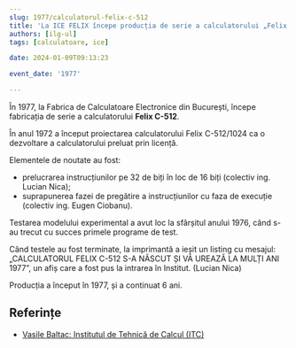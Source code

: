 ```yaml
---
slug: 1977/calculatorul-felix-c-512
title: 'La ICE FELIX începe producția de serie a calculatorului „Felix C-512”'
authors: [ilg-ul]
tags: [calculatoare, ice]

date: 2024-01-09T09:13:23

event_date: '1977'

---
```


În 1977, la
Fabrica de Calculatoare Electronice din București,
începe fabricația de serie a calculatorului **Felix C-512**.

<!-- truncate -->

În anul 1972 a început proiectarea calculatorului Felix C-512/1024
ca o dezvoltare a calculatorului preluat prin licență.

Elementele de noutate au fost:

- prelucrarea instrucțiunilor pe 32 de biți în loc de 16 biți (colectiv
ing. Lucian Nica);
- suprapunerea fazei de pregătire a instrucțiunilor cu faza de
execuție (colectiv ing. Eugen Ciobanu).

Testarea modelului experimental a avut loc la sfârșitul anului 1976,
când s-au trecut cu succes primele programe de test.

Când testele au fost terminate, la imprimantă a ieșit un listing cu mesajul:
„CALCULATORUL FELIX C-512 S-A NĂSCUT ȘI VĂ UREAZĂ LA MULȚI ANI 1977”,
un afiș care a fost pus la intrarea în Institut. (Lucian Nica)

Producția a început în 1977, și a continuat 6 ani.

## Referințe

- [Vasile Baltac: Institutul de Tehnică de Calcul (ITC)](https://www.agir.ro/carte/un-institut-pentru-istorie-semicentenarul-institutului-pentru-tehnica-de-calcul-1968-2018-123155.html)
